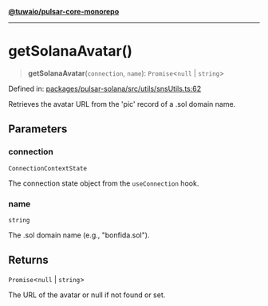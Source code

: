 [**@tuwaio/pulsar-core-monorepo**](../../../README.md)

***

# getSolanaAvatar()

> **getSolanaAvatar**(`connection`, `name`): `Promise`\<`null` \| `string`\>

Defined in: [packages/pulsar-solana/src/utils/snsUtils.ts:62](https://github.com/TuwaIO/pulsar-core/blob/985edec1767ef15f98a2291cd2f4c155d4746f3b/packages/pulsar-solana/src/utils/snsUtils.ts#L62)

Retrieves the avatar URL from the 'pic' record of a .sol domain name.

## Parameters

### connection

`ConnectionContextState`

The connection state object from the `useConnection` hook.

### name

`string`

The .sol domain name (e.g., "bonfida.sol").

## Returns

`Promise`\<`null` \| `string`\>

The URL of the avatar or null if not found or set.
